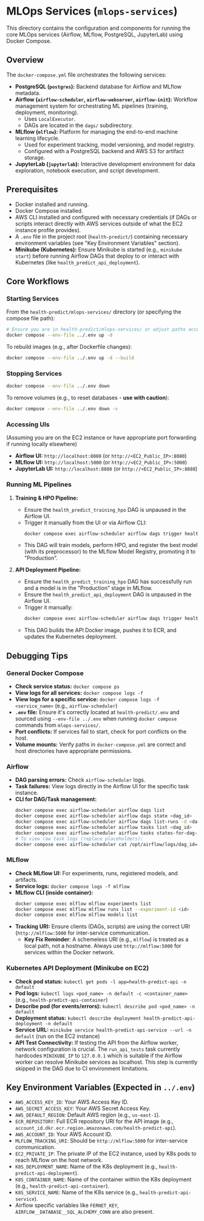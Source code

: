 # MLOps Services (`mlops-services`)

This directory contains the configuration and components for running the core MLOps services (Airflow, MLflow, PostgreSQL, JupyterLab) using Docker Compose.

## Overview

The `docker-compose.yml` file orchestrates the following services:
-   **PostgreSQL (`postgres`):** Backend database for Airflow and MLflow metadata.
-   **Airflow (`airflow-scheduler`, `airflow-webserver`, `airflow-init`):** Workflow management system for orchestrating ML pipelines (training, deployment, monitoring).
    -   Uses `LocalExecutor`.
    -   DAGs are located in the `dags/` subdirectory.
-   **MLflow (`mlflow`):** Platform for managing the end-to-end machine learning lifecycle.
    -   Used for experiment tracking, model versioning, and model registry.
    -   Configured with a PostgreSQL backend and AWS S3 for artifact storage.
-   **JupyterLab (`jupyterlab`):** Interactive development environment for data exploration, notebook execution, and script development.

## Prerequisites
-   Docker installed and running.
-   Docker Compose installed.
-   AWS CLI installed and configured with necessary credentials (if DAGs or scripts interact directly with AWS services outside of what the EC2 instance profile provides).
-   A `.env` file in the project root (`health-predict/`) containing necessary environment variables (see "Key Environment Variables" section).
-   **Minikube (Kubernetes):** Ensure Minikube is started (e.g., `minikube start`) before running Airflow DAGs that deploy to or interact with Kubernetes (like `health_predict_api_deployment`).

## Core Workflows

### Starting Services
From the `health-predict/mlops-services/` directory (or specifying the compose file path):
```bash
# Ensure you are in health-predict/mlops-services/ or adjust paths accordingly
docker compose --env-file ../.env up -d
```
To rebuild images (e.g., after Dockerfile changes):
```bash
docker compose --env-file ../.env up -d --build
```

### Stopping Services
```bash
docker compose --env-file ../.env down
```
To remove volumes (e.g., to reset databases - **use with caution**):
```bash
docker compose --env-file ../.env down -v
```

### Accessing UIs
(Assuming you are on the EC2 instance or have appropriate port forwarding if running locally elsewhere)
-   **Airflow UI:** `http://localhost:8080` (or `http://<EC2_Public_IP>:8080`)
-   **MLflow UI:** `http://localhost:5000` (or `http://<EC2_Public_IP>:5000`)
-   **JupyterLab UI:** `http://localhost:8888` (or `http://<EC2_Public_IP>:8888`)

### Running ML Pipelines
1.  **Training & HPO Pipeline:**
    *   Ensure the `health_predict_training_hpo` DAG is unpaused in the Airflow UI.
    *   Trigger it manually from the UI or via Airflow CLI:
        ```bash
        docker compose exec airflow-scheduler airflow dags trigger health_predict_training_hpo
        ```
    *   This DAG will train models, perform HPO, and register the best model (with its preprocessor) to the MLflow Model Registry, promoting it to "Production".

2.  **API Deployment Pipeline:**
    *   Ensure the `health_predict_training_hpo` DAG has successfully run and a model is in the "Production" stage in MLflow.
    *   Ensure the `health_predict_api_deployment` DAG is unpaused in the Airflow UI.
    *   Trigger it manually:
        ```bash
        docker compose exec airflow-scheduler airflow dags trigger health_predict_api_deployment
        ```
    *   This DAG builds the API Docker image, pushes it to ECR, and updates the Kubernetes deployment.

## Debugging Tips

### General Docker Compose
-   **Check service status:** `docker compose ps`
-   **View logs for all services:** `docker compose logs -f`
-   **View logs for a specific service:** `docker compose logs -f <service_name>` (e.g., `airflow-scheduler`)
-   **`.env` file:** Ensure it's correctly located at `health-predict/.env` and sourced using `--env-file ../.env` when running `docker compose` commands from `mlops-services/`.
-   **Port conflicts:** If services fail to start, check for port conflicts on the host.
-   **Volume mounts:** Verify paths in `docker-compose.yml` are correct and host directories have appropriate permissions.

### Airflow
-   **DAG parsing errors:** Check `airflow-scheduler` logs.
-   **Task failures:** View logs directly in the Airflow UI for the specific task instance.
-   **CLI for DAG/Task management:**
    ```bash
    docker compose exec airflow-scheduler airflow dags list
    docker compose exec airflow-scheduler airflow dags state <dag_id>
    docker compose exec airflow-scheduler airflow dags list-runs -d <dag_id>
    docker compose exec airflow-scheduler airflow tasks list <dag_id>
    docker compose exec airflow-scheduler airflow tasks states-for-dag-run <dag_id> <run_id>
    # To view raw task logs (replace placeholders):
    docker compose exec airflow-scheduler cat /opt/airflow/logs/dag_id=<dag_id>/run_id=<run_id>/task_id=<task_id>/attempt=<attempt_number>.log
    ```

### MLflow
-   **Check MLflow UI:** For experiments, runs, registered models, and artifacts.
-   **Service logs:** `docker compose logs -f mlflow`
-   **MLflow CLI (inside container):**
    ```bash
    docker compose exec mlflow mlflow experiments list
    docker compose exec mlflow mlflow runs list --experiment-id <id>
    docker compose exec mlflow mlflow models list
    ```
-   **Tracking URI:** Ensure clients (DAGs, scripts) are using the correct URI (`http://mlflow:5000` for inter-service communication.
    *   **Key Fix Reminder**: A schemeless URI (e.g., `mlflow`) is treated as a local path, not a hostname. Always use `http://mlflow:5000` for services within the Docker network.

### Kubernetes API Deployment (Minikube on EC2)
-   **Check pod status:** `kubectl get pods -l app=health-predict-api -n default`
-   **Pod logs:** `kubectl logs <pod_name> -n default -c <container_name>` (e.g., `health-predict-api-container`)
-   **Describe pod (for events/errors):** `kubectl describe pod <pod_name> -n default`
-   **Deployment status:** `kubectl describe deployment health-predict-api-deployment -n default`
-   **Service URL:** `minikube service health-predict-api-service --url -n default` (run on the EC2 instance)
-   **API Test Connectivity:** If testing the API from the Airflow worker, network configuration is crucial. The `run_api_tests` task currently hardcodes `MINIKUBE_IP` to `127.0.0.1` which is suitable if the Airflow worker can resolve Minikube services as localhost. This step is currently skipped in the DAG due to CI environment limitations.

## Key Environment Variables (Expected in `../.env`)
-   `AWS_ACCESS_KEY_ID`: Your AWS Access Key ID.
-   `AWS_SECRET_ACCESS_KEY`: Your AWS Secret Access Key.
-   `AWS_DEFAULT_REGION`: Default AWS region (e.g., `us-east-1`).
-   `ECR_REPOSITORY`: Full ECR repository URI for the API image (e.g., `account_id.dkr.ecr.region.amazonaws.com/health-predict-api`).
-   `AWS_ACCOUNT_ID`: Your AWS Account ID.
-   `MLFLOW_TRACKING_URI`: Should be `http://mlflow:5000` for inter-service communication.
-   `EC2_PRIVATE_IP`: The private IP of the EC2 instance, used by K8s pods to reach MLflow on the host network.
-   `K8S_DEPLOYMENT_NAME`: Name of the K8s deployment (e.g., `health-predict-api-deployment`).
-   `K8S_CONTAINER_NAME`: Name of the container within the K8s deployment (e.g., `health-predict-api-container`).
-   `K8S_SERVICE_NAME`: Name of the K8s service (e.g., `health-predict-api-service`).
-   Airflow specific variables like `FERNET_KEY`, `AIRFLOW__DATABASE__SQL_ALCHEMY_CONN` are also present. 